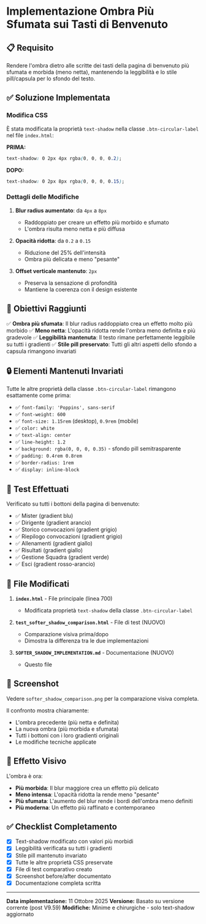 # Implementazione Ombra Più Sfumata sui Tasti di Benvenuto

## 📋 Requisito
Rendere l'ombra dietro alle scritte dei tasti della pagina di benvenuto più sfumata e morbida (meno netta), mantenendo la leggibilità e lo stile pill/capsula per lo sfondo del testo.

## ✅ Soluzione Implementata

### Modifica CSS
È stata modificata la proprietà `text-shadow` nella classe `.btn-circular-label` nel file `index.html`:

**PRIMA:**
```css
text-shadow: 0 2px 4px rgba(0, 0, 0, 0.2);
```

**DOPO:**
```css
text-shadow: 0 2px 8px rgba(0, 0, 0, 0.15);
```

### Dettagli delle Modifiche

1. **Blur radius aumentato**: da `4px` a `8px`
   - Raddoppiato per creare un effetto più morbido e sfumato
   - L'ombra risulta meno netta e più diffusa

2. **Opacità ridotta**: da `0.2` a `0.15`
   - Riduzione del 25% dell'intensità
   - Ombra più delicata e meno "pesante"

3. **Offset verticale mantenuto**: `2px`
   - Preserva la sensazione di profondità
   - Mantiene la coerenza con il design esistente

## 🎯 Obiettivi Raggiunti

✅ **Ombra più sfumata**: Il blur radius raddoppiato crea un effetto molto più morbido
✅ **Meno netta**: L'opacità ridotta rende l'ombra meno definita e più gradevole
✅ **Leggibilità mantenuta**: Il testo rimane perfettamente leggibile su tutti i gradienti
✅ **Stile pill preservato**: Tutti gli altri aspetti dello sfondo a capsula rimangono invariati

## 🔒 Elementi Mantenuti Invariati

Tutte le altre proprietà della classe `.btn-circular-label` rimangono esattamente come prima:

- ✅ `font-family: 'Poppins', sans-serif`
- ✅ `font-weight: 600`
- ✅ `font-size: 1.15rem` (desktop), `0.9rem` (mobile)
- ✅ `color: white`
- ✅ `text-align: center`
- ✅ `line-height: 1.2`
- ✅ `background: rgba(0, 0, 0, 0.35)` - sfondo pill semitrasparente
- ✅ `padding: 0.4rem 0.8rem`
- ✅ `border-radius: 1rem`
- ✅ `display: inline-block`

## 🧪 Test Effettuati

Verificato su tutti i bottoni della pagina di benvenuto:
- ✅ Mister (gradient blu)
- ✅ Dirigente (gradient arancio)
- ✅ Storico convocazioni (gradient grigio)
- ✅ Riepilogo convocazioni (gradient grigio)
- ✅ Allenamenti (gradient giallo)
- ✅ Risultati (gradient giallo)
- ✅ Gestione Squadra (gradient verde)
- ✅ Esci (gradient rosso-arancio)

## 📂 File Modificati

1. **`index.html`** - File principale (linea 700)
   - Modificata proprietà `text-shadow` della classe `.btn-circular-label`

2. **`test_softer_shadow_comparison.html`** - File di test (NUOVO)
   - Comparazione visiva prima/dopo
   - Dimostra la differenza tra le due implementazioni

3. **`SOFTER_SHADOW_IMPLEMENTATION.md`** - Documentazione (NUOVO)
   - Questo file

## 📸 Screenshot

Vedere `softer_shadow_comparison.png` per la comparazione visiva completa.

Il confronto mostra chiaramente:
- L'ombra precedente (più netta e definita)
- La nuova ombra (più morbida e sfumata)
- Tutti i bottoni con i loro gradienti originali
- Le modifiche tecniche applicate

## 🎨 Effetto Visivo

L'ombra è ora:
- **Più morbida**: Il blur maggiore crea un effetto più delicato
- **Meno intensa**: L'opacità ridotta la rende meno "pesante"
- **Più sfumata**: L'aumento del blur rende i bordi dell'ombra meno definiti
- **Più moderna**: Un effetto più raffinato e contemporaneo

## ✅ Checklist Completamento

- [x] Text-shadow modificato con valori più morbidi
- [x] Leggibilità verificata su tutti i gradienti
- [x] Stile pill mantenuto invariato
- [x] Tutte le altre proprietà CSS preservate
- [x] File di test comparativo creato
- [x] Screenshot before/after documentato
- [x] Documentazione completa scritta

---

**Data implementazione:** 11 Ottobre 2025
**Versione:** Basato su versione corrente (post V9.59)
**Modifiche:** Minime e chirurgiche - solo text-shadow aggiornato

